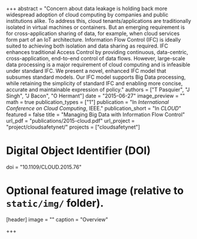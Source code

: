 +++
abstract = "Concern about data leakage is holding back more widespread adoption of cloud computing by companies and public institutions alike. To address this, cloud tenants/applications are traditionally isolated in virtual machines or containers. But an emerging requirement is for cross-application sharing of data, for example, when cloud services form part of an IoT architecture. Information Flow Control (IFC) is ideally suited to achieving both isolation and data sharing as required. IFC enhances traditional Access Control by providing continuous, data-centric, cross-application, end-to-end control of data flows. However, large-scale data processing is a major requirement of cloud computing and is infeasible under standard IFC. We present a novel, enhanced IFC model that subsumes standard models. Our IFC model supports Big Data processing, while retaining the simplicity of standard IFC and enabling more concise, accurate and maintainable expression of policy."
authors = ["T Pasquier", "J Singh", "J Bacon", "O Hermant"]
date = "2015-06-27"
image_preview = ""
math = true
publication_types = ["1"]
publication = "In *International Conference on Cloud Computing*, IEEE."
publication_short = "In *CLOUD*"
featured = false
title = "Managing Big Data with Information Flow Control"
url_pdf = "publications/2015-cloud.pdf"
url_project = "project/cloudsafetynet/"
projects = ["cloudsafetynet"]

# Digital Object Identifier (DOI)
doi = "10.1109/CLOUD.2015.76"

# Optional featured image (relative to `static/img/` folder).
[header]
image = ""
caption = "Overview"

+++
